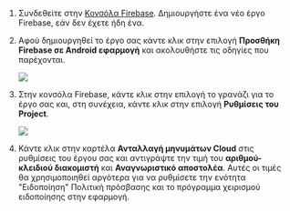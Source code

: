 

1. Συνδεθείτε στην [Κονσόλα Firebase](https://firebase.google.com/console/). Δημιουργήστε ένα νέο έργο Firebase, εάν δεν έχετε ήδη ένα.
2. Αφού δημιουργηθεί το έργο σας κάντε κλικ στην επιλογή **Προσθήκη Firebase σε Android εφαρμογή** και ακολουθήστε τις οδηγίες που παρέχονται.

    ![](./media/notification-hubs-enable-firebase-cloud-messaging/notification-hubs-add-firebase-to-android-app.png)

3. Στην κονσόλα Firebase, κάντε κλικ στην επιλογή το γρανάζι για το έργο σας και, στη συνέχεια, κάντε κλικ στην επιλογή **Ρυθμίσεις του Project**.

    ![](./media/notification-hubs-enable-firebase-cloud-messaging/notification-hubs-firebase-console-project-settings.png)

4. Κάντε κλικ στην καρτέλα **Ανταλλαγή μηνυμάτων Cloud** στις ρυθμίσεις του έργου σας και αντιγράψτε την τιμή του **αριθμού-κλειδιού διακομιστή** και **Αναγνωριστικό αποστολέα**.  Αυτές οι τιμές θα χρησιμοποιηθεί αργότερα για να ρυθμίσετε την ενότητα "Ειδοποίηση" Πολιτική πρόσβασης και το πρόγραμμα χειρισμού ειδοποίησης στην εφαρμογή.
  